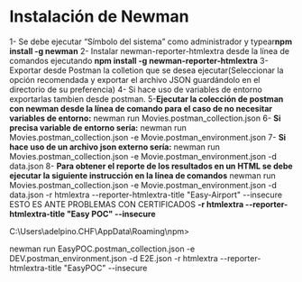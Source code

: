 Instalación de Newman
=================

1- Se debe ejecutar “Símbolo del sistema” como administrador y typear**npm install -g newman**
2- Instalar newman-reporter-htmlextra desde la línea de comandos ejecutando **npm install -g newman-reporter-htmlextra**
3-Exportar desde Postman la colletion que se desea ejecutar(Seleccionar la opción recomendada y exportar el archivo JSON guardándolo en el directorio de su preferencia)
4- Si hace uso de variables de entorno exportarlas tambien desde postman.
5-**Ejecutar la colección de postman con newman desde la línea de comando para el caso de no necesitar variables de entorno:**
    newman run Movies.postman_collection.json 
6- **Si precisa variable de entorno sería:** 
    newman run Movies.postman_collection.json -e Movie.postman_environment.json
7- **Si hace uso de un archivo json externo sería:**
newman run Movies.postman_collection.json -e Movie.postman_environment.json -d data.json
8-  **Para obtener el reporte de los resultados en un HTML se debe ejecutar la siguiente instrucción en la línea de comandos** 
newman run Movies.postman_collection.json
 -e Movie.postman_environment.json 
 -d data.json 
 -r htmlextra --reporter-htmlextra-title "Easy-Airport"
 --insecure
ESTO ES ANTE PROBLEMAS CON CERTIFICADOS
**-r htmlextra --reporter-htmlextra-title "Easy POC" --insecure**

C:\Users\adelpino.CHF\AppData\Roaming\npm>

newman run EasyPOC.postman_collection.json -e DEV.postman_environment.json -d E2E.json -r htmlextra --reporter-htmlextra-title "EasyPOC" --insecure
